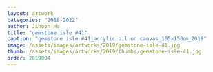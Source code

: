 ```yaml
---
layout: artwork
categories: "2018-2022"
author: Jihoon Ha
title: "gemstone isle #41"
caption: "gemstone isle #41_acrylic oil on canvas_105×150㎝_2019"
image: /assets/images/artworks/2019/gemstone-isle-41.jpg
thumb: /assets/images/artworks/2019/thumbs/gemstone-isle-41.jpg
order: 2019004
---
```

